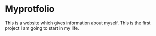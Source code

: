 # Myprotfolio
This is a website which gives information about myself. This is the first project I am going to start in my life.
